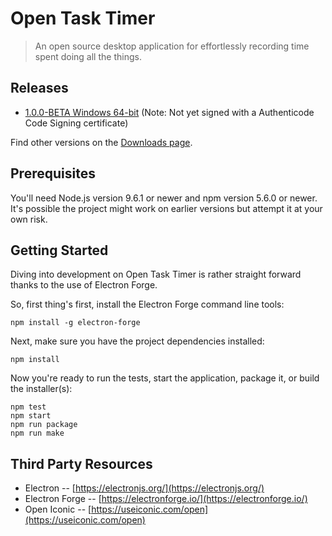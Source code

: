 # Open Task Timer

> An open source desktop application for effortlessly recording time spent doing all the things.

## Releases

* [1.0.0-BETA Windows 64-bit](https://bitbucket.org/nemesisx00/open-task-timer/downloads/Open%20Task%20Timer-1.0.0-BETA%20Setup.exe) (Note: Not yet signed with a Authenticode Code Signing certificate)

Find other versions on the [Downloads page](https://bitbucket.org/nemesisx00/open-task-timer/downloads/).

## Prerequisites

You'll need Node.js version 9.6.1 or newer and npm version 5.6.0 or newer.
It's possible the project might work on earlier versions but attempt it at your own risk.

## Getting Started

Diving into development on Open Task Timer is rather straight forward thanks to the use of Electron Forge.

So, first thing's first, install the Electron Forge command line tools:
```
npm install -g electron-forge
```

Next, make sure you have the project dependencies installed:
```
npm install
```

Now you're ready to run the tests, start the application, package it, or build the installer(s):
```
npm test
npm start
npm run package
npm run make
```

## Third Party Resources

* Electron -- [https://electronjs.org/](https://electronjs.org/)
* Electron Forge -- [https://electronforge.io/](https://electronforge.io/)
* Open Iconic -- [https://useiconic.com/open](https://useiconic.com/open)